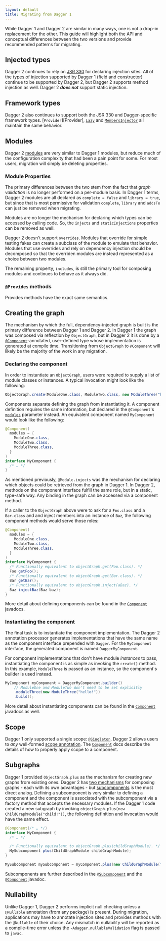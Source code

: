 ```yaml
---
layout: default
title: Migrating from Dagger 1
---
```


While Dagger 1 and Dagger 2 are similar in many ways, one is not a drop-in replacement for the other.  This guide will highlight both the API and conceptual differences between the two versions and provide recommended patterns for migrating.

## Injected types

Dagger 2 continues to rely on [JSR 330](https://jcp.org/en/jsr/detail?id=330) for declaring injection sites. All of the [types of injection](http://docs.oracle.com/javaee/6/api/javax/inject/Inject.html) supported by Dagger 1 (field and constructor) continue to be supported by Dagger 2, but Dagger 2 supports method injection as well. Dagger 2 ***does not*** support static injection.

## Framework types

Dagger 2 also continues to support both the JSR 330 and Dagger-specific framework types. [`Provider`][Provider], [`Lazy`][Lazy] and [`MembersInjector`][MembersInjector] all maintain the same behavior.

## Modules

Dagger 2 [modules][Module] are very similar to Dagger 1 modules, but reduce much of the configuration complexity that had been a pain point for some.  For most users, migration will simply be deleting properties.

### Module Properties

The primary differences between the two stem from the fact that _graph validation_ is no longer performed on a per-module basis. In Dagger 1 terms, Dagger 2 modules are all declared as `complete = false` and `library = true`, but since that is most permissive for validation `complete`, `library` and `addsTo` can just be removed when migrating.

Modules are no longer the mechanism for declaring which types can be accessed by calling code.  So, the `injects` and `staticInjections` properties can be removed as well.

Dagger 2 doesn't support `overrides`.  Modules that override for simple testing fakes can create a subclass of the module to emulate that behavior.  Modules that use overrides and rely on dependency injection should be decomposed so that the overriden modules are instead represented as a choice between two modules.

The remaining property, `includes`, is still the primary tool for composing modules and continues to behave as it always did.

### `@Provides` methods

Provides methods have the exact same semantics.

## Creating the graph

The mechanism by which the full, dependency-injected graph is built is the primary difference between Dagger 1 and Dagger 2. In Dagger 1 the graph was composed via reflection by `ObjectGraph`, but in Dagger 2 it is done by a [`@Component`][Component]-annotated, user-defined type whose implementation is generated at compile time. Transitioning from `ObjectGraph` to `@Component` will likely be the majority of the work in any migration.

### Declaring the component

In order to instantiate an `ObjectGraph`, users were required to supply a list of module classes or instances.  A typical invocation might look like the following:

```java
ObjectGraph.create(ModuleOne.class, ModuleTwo.class, new ModuleThree("hello!"));
```

Components separate defining the graph from instantiating it. A component definition requires the same information, but declared in the `@Component`'s [`modules`][Component-modules] parameter instead.  An equivalent component named `MyComponent` would look like the following:

```java
@Component(
  modules = {
    ModuleOne.class,
    ModuleTwo.class,
    ModuleThree.class,
  }
)
interface MyComponent {
  /* … */
}
```

As mentioned previously, `@Module.injects` was the mechanism for declaring which objects could be retrieved from the graph in Dagger 1.  In Dagger 2, methods on the component interface fulfill the same role, but in a static, type-safe way. Any binding in the graph can be accessed via a component method.

If a caller to the `ObjectGraph` above were to ask for a `Foo.class` and a `Bar.class` and and inject members into an instance of `Baz`, the following component methods would serve those roles:

```java
@Component(
  modules = {
    ModuleOne.class,
    ModuleTwo.class,
    ModuleThree.class,
  }
)
interface MyComponent {
  /* Functionally equivalent to objectGraph.get(Foo.class). */
  Foo getFoo();
  /* Functionally equivalent to objectGraph.get(Bar.class). */
  Bar getBar();
  /* Functionally equivalent to objectGraph.inject(aBaz). */
  Baz injectBaz(Baz baz);
}
```

More detail about defining components can be found in the [`Component`][Component] javadocs.

### Instantiating the component

The final task is to instantiate the component implementation. The Dagger 2 annotation processor generates implementations that have the same name as the component interface prepended with `Dagger`. For the `MyComponent` interface, the generated component is named `DaggerMyComponent`.

For component implementations that don't have module _instances_ to pass, instantiating the component is as simple as invoking the `create()` method. In this example, `ModuleThree` is passed as an instance, so the component's builder is used instead.

```java
MyComponent myComponent = DaggerMyComponent.builder()
    // ModuleOne and ModuleTwo don't need to be set explicitly
    .moduleThree(new ModuleThree("hello!"))
    .build();
```

More detail about instantiating components can be found in the [`Component`][Component] javadocs as well.

## Scope

Dagger 1 only supported a single scope: [`@Singleton`][Singleton].  Dagger 2 allows users to _any_ well-formed [scope annotation][Scope].  The [`Component`][Component] docs describe the details of how to properly apply scope to a component.

## Subgraphs

Dagger 1 provided `ObjectGraph.plus` as the mechanism for creating new graphs from existing ones.  Dagger 2 has [two mechanisms](/api/latest/dagger/Component.html#component-relationships) for composing graphs - each with its own advantages - but [subcomponents][Subcomponent] is the most direct analog.  Defining a subcomponent is very similar to defining a component and the component is associated with the subcomponent via a factory method that accepts the necessary modules.  If the Dagger 1 code created a new subgraph by invoking `objectGraph.plus(new ChildGraphModule("child!"))`, the following definition and invocation would have the same effect.

```java
@Component(/* … */)
interface MyComponent {
  /* … */

  /* Functionally equivalent to objectGraph.plus(childGraphModule). */
  MySubcomponent plus(ChildGraphModule childGraphModule);
}
```

```java
MySubcomponent mySubcomponent = myComponent.plus(new ChildGraphModule("child!"));
```

Subcomponents are further described in the [`@Subcomponent`][Subcomponent] and the [`@Component`](/api/latest/dagger/Component.html#subcomponents) javadoc.

## Nullability

Unlike Dagger 1, Dagger 2 performs implicit null checking unless a `@Nullable` annotation (from any package) is present.  During migration, applications may have to annotate injection sites and provides methods with the `@Nullable` of their choice. Any mismatch in nullability will be reported as a compile-time error unless the `-Adagger.nullableValidation` flag is passed to `javac`.

[Component]: </api/latest/dagger/Component.html>
[Component-modules]: </api/latest/dagger/Component.html#modules()>
[Lazy]: </api/latest/dagger/Lazy.html>
[MembersInjector]: </api/latest/dagger/MembersInjector.html>
[Module]: </api/latest/dagger/Module.html>
[Provides]: </api/latest/dagger/Provides.html>
[Subcomponent]: </api/latest/dagger/Subcomponent.html>

[Scope]: <http://docs.oracle.com/javaee/7/api/javax/inject/Scope.html>
[Singleton]: <http://docs.oracle.com/javaee/7/api/javax/inject/Singleton.html>
